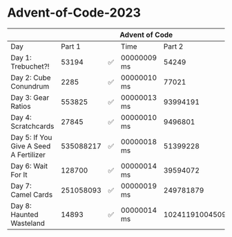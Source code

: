 ﻿# Advent-of-Code-2023




<table class="tg">
<thead>
  <tr>
    <th class="tg-9wq8" colspan="7">Advent of Code</th>
  </tr>
</thead>
<tbody>
  <tr>
    <td class="tg-0pky">Day</td>
    <td class="tg-0pky" colspan="2">Part 1</td>
    <td class="tg-0pky">Time</td>
    <td class="tg-0pky" colspan="2">Part 2</td>
    <td class="tg-0pky">Time</td>
  </tr>
  <tr>
    <td class="tg-0pky">Day 1: Trebuchet?!</td>
    <td class="tg-0pky">53194</td>
    <td class="tg-0pky">✅</td>
    <td class="tg-0pky">00000009 ms</td>
    <td class="tg-0pky">54249</td>
    <td class="tg-0pky">✅</td>
    <td class="tg-0pky">00000236 ms</td>
  </tr>
  <tr>
    <td class="tg-0pky">Day 2: Cube Conundrum</td>
    <td class="tg-0pky">2285</td>
    <td class="tg-0pky">✅</td>
    <td class="tg-0pky">00000010 ms</td>
    <td class="tg-0pky">77021</td>
    <td class="tg-0pky">✅</td>
    <td class="tg-0pky">00000058 ms</td>
  </tr>
  <tr>
    <td class="tg-0pky">Day 3: Gear Ratios</td>
    <td class="tg-0pky">553825</td>
    <td class="tg-0pky">✅</td>
    <td class="tg-0pky">00000013 ms</td>
    <td class="tg-0pky">93994191</td>
    <td class="tg-0pky">✅</td>
    <td class="tg-0pky">00000017 ms</td>
  </tr>
  <tr>
    <td class="tg-0pky">Day 4: Scratchcards</td>
    <td class="tg-0pky">27845</td>
    <td class="tg-0pky">✅</td>
    <td class="tg-0pky">00000010 ms</td>
    <td class="tg-0pky">9496801</td>
    <td class="tg-0pky">✅</td>
    <td class="tg-0pky">00000070 ms</td>
  </tr>
  <tr>
    <td class="tg-0pky">Day 5: If You Give A Seed A Fertilizer</td>
    <td class="tg-0pky">535088217</td>
    <td class="tg-0pky">✅</td>
    <td class="tg-0pky">00000018 ms</td>
    <td class="tg-0pky">51399228</td>
    <td class="tg-0pky">✅</td>
    <td class="tg-0pky">00002100 s</td>
  </tr>
  <tr>
    <td class="tg-0pky">Day 6: Wait For It</td>
    <td class="tg-0pky">128700</td>
    <td class="tg-0pky">✅</td>
    <td class="tg-0pky">00000014 ms</td>
    <td class="tg-0pky">39594072</td>
    <td class="tg-0pky">✅</td>
    <td class="tg-0pky">00000013 ms</td>
  </tr>
  <tr>
    <td class="tg-0pky">Day 7: Camel Cards</td>
    <td class="tg-0pky">251058093</td>
    <td class="tg-0pky">✅</td>
    <td class="tg-0pky">00000019 ms</td>
    <td class="tg-0pky">249781879</td>
    <td class="tg-0pky">✅</td>
    <td class="tg-0pky">00000025 ms</td>
  </tr>
  <tr>
    <td class="tg-0pky">Day 8: Haunted Wasteland</td>
    <td class="tg-0pky">14893</td>
    <td class="tg-0pky">✅</td>
    <td class="tg-0pky">00000014 ms</td>
    <td class="tg-0pky">10241191004509</td>
    <td class="tg-0pky">✅</td>
    <td class="tg-0pky">00000017 ms</td>
  </tr>
</tbody>
</table>

